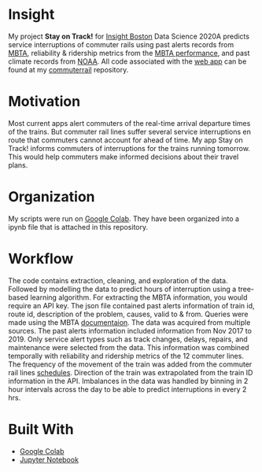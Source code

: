 # Insight
My project **Stay on Track!** for [Insight Boston](https://www.insightdatascience.com/) Data Science 2020A predicts service interruptions of commuter rails using past alerts records from [MBTA](https://www.mbta.com/developers/v3-api/streaming), reliability & ridership metrics from
the [MBTA performance](https://mbta-massdot.opendata.arcgis.com/search?tags=mbta%2Ccommuter%20rail), and past climate records from [NOAA](https://www.noaa.gov/weather). All code associated with the [web app](https://stayontrack-1.herokuapp.com/) can be found at my [commuterrail](https://github.com/ritwikamukherjee/commuterrail) repository.

# Motivation
Most current apps alert commuters of the real-time arrival departure times of the trains. But commuter rail lines suffer several service interruptions en route that commuters cannot account for ahead of time. My app Stay on Track! informs commuters of interruptions for the trains running tomorrow. 
This would help commuters make informed decisions about their travel plans. 

# Organization
My scripts were run on [Google Colab](https://colab.research.google.com). They have been organized into a ipynb file that is attached in this repository.  

# Workflow
The code contains extraction, cleaning, and exploration of the data. Followed by modelling the data to predict hours of interruption using a tree-based learning algorithm.
For extracting the MBTA information, you would require an API key. The json file contained past alerts information of train id, route id, description of the problem, causes, valid to & from. Queries were made using the MBTA [documentaion](https://cdn.mbta.com/sites/default/files/developers/2018-10-30-mbta-realtime-performance-api-documentation-version-0-9-5-public.pdf). 
The data was acquired from multiple sources. The past alerts information included information from Nov 2017 to 2019. Only service alert types such as track changes, delays, repairs, and maintenance were selected from the data. This information was combined temporally with reliability and ridership metrics of the 12 commuter lines. The frequency of the movement of the train 
was added from the commuter rail lines [schedules](https://www.mbta.com/schedules/commuter-rail). Direction of the train was extrapolated from the train ID information in the API. Imbalances in the data was handled by binning in 2 hour intervals across the day to be able to predict interruptions in every 2 hrs. 

# Built With
- [Google Colab](https://colab.research.google.com)
- [Jupyter Notebook](https://jupyter.org)

